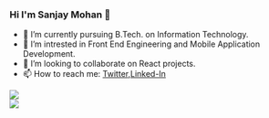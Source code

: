 ### Hi I'm Sanjay Mohan 👋


- 🔭 I’m currently pursuing B.Tech. on Information Technology.
- 🌱 I’m intrested in Front End Engineering and Mobile Application Development.
- 👯 I’m looking to collaborate on React projects.
- 📫 How to reach me: [Twitter](https://twitter.com/codebysanjay),[Linked-In](linkedin.com/in/sanjay-mohan-gecb)




<a href="https://github.com/codebysanjay">
  <img align="center" src="https://github-readme-stats.vercel.app/api/top-langs/?username=codebysanjay&theme=dark&hide_langs_below=1" />
</a>
<br>
<a href="https://github.com/codebysanjay">
<img src="https://github-readme-stats.vercel.app/api?username=codebysanjay&show_icons=true&theme=radical"/>
</a>
